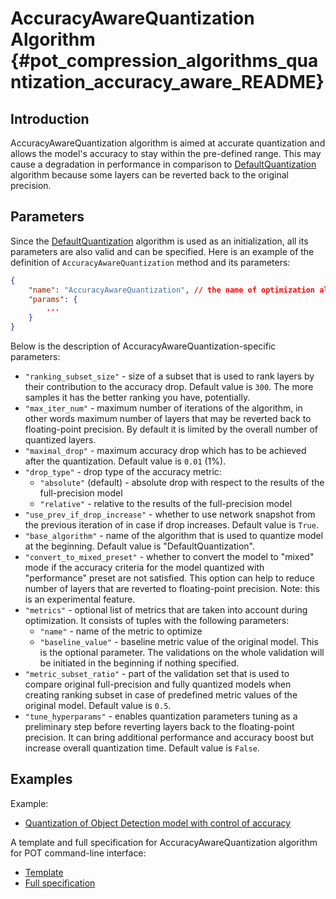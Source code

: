 # AccuracyAwareQuantization Algorithm {#pot_compression_algorithms_quantization_accuracy_aware_README}

## Introduction
AccuracyAwareQuantization algorithm is aimed at accurate quantization and allows the model's accuracy to stay within the 
pre-defined range. This may cause a 
degradation in performance in comparison to [DefaultQuantization](../default/README.md) algorithm because some layers can be reverted back to the original precision.

## Parameters
Since the [DefaultQuantization](../default/README.md) algorithm is used as an initialization, all its parameters are also valid and can be specified. Here is an example of the definition of `AccuracyAwareQuantization` method and its parameters:
```json
{
    "name": "AccuracyAwareQuantization", // the name of optimization algorithm 
    "params": {
        ...
    }
}
```

Below is the description of AccuracyAwareQuantization-specific parameters:
- `"ranking_subset_size"` - size of a subset that is used to rank layers by their contribution to the accuracy drop. 
Default value is `300`. The more samples it has the better ranking you have, potentially.
- `"max_iter_num"` - maximum number of iterations of the algorithm, in other words maximum number of layers that may
 be reverted back to floating-point precision. By default it is limited by the overall number of quantized layers.
- `"maximal_drop"` - maximum accuracy drop which has to be achieved after the quantization. Default value is `0.01` (1%).
- `"drop_type"` - drop type of the accuracy metric: 
    - `"absolute"` (default) - absolute drop with respect to the results of the full-precision model
    - `"relative"` - relative to the results of the full-precision model
- `"use_prev_if_drop_increase"` - whether to use network snapshot from the previous iteration of in case if drop 
increases. Default value is `True`.
- `"base_algorithm"` - name of the algorithm that is used to quantize model at the beginning. Default value is 
    "DefaultQuantization".
- `"convert_to_mixed_preset"` - whether to convert the model to "mixed" mode if the accuracy criteria for the model
 quantized with "performance" preset are not satisfied. This option can help to reduce number of layers that are reverted
 to floating-point precision. Note: this is an experimental feature.
- `"metrics"` - optional list of metrics that are taken into account during optimization. It consists of tuples with the 
following parameters:
    - `"name"` - name of the metric to optimize
    - `"baseline_value"` - baseline metric value of the original model. This is the optional parameter. The validations on
    the whole validation will be initiated in the beginning if nothing specified.
- `"metric_subset_ratio"` -  part of the validation set that is used to compare original full-precision and 
fully quantized models when creating ranking subset in case of predefined metric values of the original model.
Default value is `0.5`.
- `"tune_hyperparams"` - enables quantization parameters tuning as a preliminary step before reverting layers back
to the floating-point precision. It can bring additional performance and accuracy boost but increase overall 
quantization time. Default value is `False`.

## Examples

Example:
 * [Quantization of Object Detection model with control of accuracy](https://github.com/openvinotoolkit/openvino/tree/master/tools/pot/openvino/tools/pot/api/samples/object_detection)

 A template and full specification for AccuracyAwareQuantization algorithm for POT command-line interface:
 * [Template](https://github.com/openvinotoolkit/openvino/blob/master/tools/pot/configs/accuracy_aware_quantization_template.json)
 * [Full specification](https://github.com/openvinotoolkit/openvino/blob/master/tools/pot/configs/accuracy_aware_quantization_spec.json)

